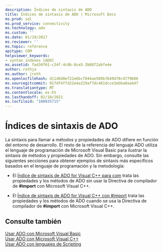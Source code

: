 ```yaml
---
description: Índices de sintaxis de ADO
title: Índices de sintaxis de ADO | Microsoft Docs
ms.prod: sql
ms.prod_service: connectivity
ms.technology: ado
ms.custom: ''
ms.date: 01/19/2017
ms.reviewer: ''
ms.topic: reference
apitype: COM
helpviewer_keywords:
- syntax indexes [ADO]
ms.assetid: fad34f61-c34f-4c0b-8ce5-3b8872abfe4e
author: rothja
ms.author: jroth
ms.openlocfilehash: d11d6d0ef22e6bcf044ae509b7649478c4779686
ms.sourcegitcommit: 917df4ffd22e4a229af7dc481dcce3ebba0aa4d7
ms.translationtype: MT
ms.contentlocale: es-ES
ms.lasthandoff: 02/10/2021
ms.locfileid: "100035715"
---
```

# <a name="ado-syntax-indexes"></a>Índices de sintaxis de ADO
La sintaxis para llamar a métodos y propiedades de ADO difiere en función del entorno de desarrollo. El resto de la referencia del lenguaje ADO utiliza el lenguaje de programación de Microsoft Visual Basic para ilustrar la sintaxis de métodos y propiedades de ADO. Sin embargo, consulte las siguientes secciones para obtener ejemplos de sintaxis más específicos basados en el lenguaje de programación y la metodología:  
  
-   El [Índice de sintaxis de ADO for Visual C++ para com](./ado-for-visual-c-syntax-index-for-com.md) trata las propiedades y los métodos de ADO sin usar la Directiva de compilador de **#import** con Microsoft Visual C++.  
  
-   El [Índice de sintaxis de ADO for Visual C++ con #import](./ado-for-visual-c-syntax-index-with-sharpimport.md) trata las propiedades y los métodos de ADO cuando se usa la Directiva de compilador de **#import** con Microsoft Visual C++.  
  
## <a name="see-also"></a>Consulte también  
 [Usar ADO con Microsoft Visual Basic](../../guide/appendixes/using-ado-with-microsoft-visual-basic.md)   
 [Usar ADO con Microsoft Visual C++](../../guide/appendixes/using-ado-with-microsoft-visual-c.md)   
 [Usar ADO con lenguajes de Scripting](../../guide/appendixes/using-ado-with-scripting-languages.md)